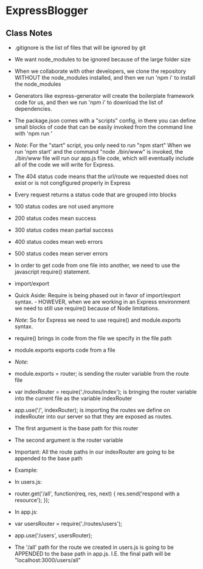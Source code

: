 # ExpressBlogger

## Class Notes

- .gitignore is the list of files that will be ignored by git

- We want node_modules to be ignored because of the large folder size

- When we collaborate with other developers, we clone the repository WITHOUT the node_modules installed, and then we run 'npm i' to install the node_modules

- Generators like express-generator will create the boilerplate framework code for us, and then we run 'npm i' to download the list of dependencies.

- The package.json comes with a "scripts" config, in there you can define small  blocks of code that can be easily invoked from the command line with 'npm run '

- _Note_: For the "start" script, you only need to run "npm start"
  When we run 'npm start' and the command "node ./bin/www" is invoked, the ./bin/www file will run our app.js file code, which will eventually include all of the code we will write for Express.

- The 404 status code means that the url/route we requested does not exist or is not congfigured properly in Express

- Every request returns a status code that are grouped into blocks

- 100 status codes are not used anymore
- 200 status codes mean success
- 300 status codes mean partial success
- 400 status codes mean web errors
- 500 status codes mean server errors
- In order to get code from one file into another, we need to use the javascript require() statement.

- import/export
- Quick Aside: Require is being phased out in favor of import/export syntax. - HOWEVER, when we are working in an Express environment we need to still use require() because of Node limitations.
- _Note_: So for Express we need to use require() and module.exports syntax.
- require() brings in code from the file we specify in the file path
- module.exports exports code from a file
- _Note_:
- module.exports = router; is sending the router variable from the route file
- var indexRouter = require('./routes/index'); is bringing the router variable into the current file as the variable indexRouter
- app.use('/', indexRouter); is importing the routes we define on indexRouter into our server so that they are exposed as routes.
- The first argument is the base path for this router
- The second argument is the router variable
- Important: All the route paths in our indexRouter are going to be appended to the base path

- Example:
- In users.js:
- router.get('/all', function(req, res, next) { res.send('respond with a resource'); });
- In app.js:
- var usersRouter = require('./routes/users');
- app.use('/users', usersRouter);
- The '/all' path for the route we created in users.js is going to be APPENDED to the base path in app.js. I.E. the final path will be "localhost:3000/users/all"
